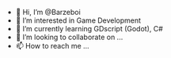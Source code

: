 - 👋 Hi, I’m @Barzeboi
- 👀 I’m interested in Game Development
- 🌱 I’m currently learning GDscript (Godot), C#
- 💞️ I’m looking to collaborate on ...
- 📫 How to reach me ...

<!---
Barzeboi/Barzeboi is a ✨ special ✨ repository because its `README.md` (this file) appears on your GitHub profile.
You can click the Preview link to take a look at your changes.
--->
